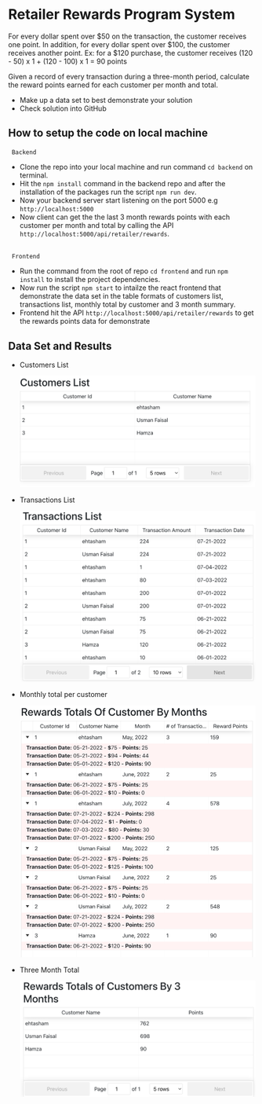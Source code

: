 # Retailer Rewards Program System

For every dollar spent over $50 on the transaction, the customer receives one point.
In addition, for every dollar spent over $100, the customer receives another point.
Ex: for a $120 purchase, the customer receives
(120 - 50) x 1 + (120 - 100) x 1 = 90 points

Given a record of every transaction during a three-month period, calculate the reward points
earned for each customer per month and total. 
* Make up a data set to best demonstrate your solution
* Check solution into GitHub

## How to setup the code on local machine

     Backend 

* Clone the repo into your local machine and run command `cd backend` on terminal.
* Hit the `npm install` command in the backend repo and after the installation of the packages run the script `npm run dev`.
* Now your backend server start listening on the port 5000 e.g `http://localhost:5000`
* Now client can get the the last 3 month rewards points with each customer per month and total by calling the API `http://localhost:5000/api/retailer/rewards`.

##

     Frontend 

* Run the command from the root of repo `cd frontend` and run `npm install` to install the project dependencies.
* Now run the script `npm start` to intailze the react frontend that demonstrate the data set in the table formats of customers list, transactions list, monthly total by customer and 3 month summary.
* Frontend hit the API `http://localhost:5000/api/retailer/rewards` to get the rewards points data for demonstrate


## Data Set and Results

- Customers List

    ![Customers List](/assets/Screenshot%202022-07-25%20at%204.45.46%20PM.png)

- Transactions List

    ![Customers List](/assets/Screenshot%202022-07-25%20at%204.50.47%20PM.png)

- Monthly total per
customer

   ![Customers List](/assets/Screenshot%202022-07-25%20at%204.53.34%20PM.png)

- Three Month Total

    ![Customers List](/assets/Screenshot%202022-07-25%20at%204.54.36%20PM.png)